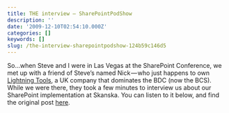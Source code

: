 ```yaml
---
title: THE interview — SharePointPodShow
description: ''
date: '2009-12-10T02:54:10.000Z'
categories: []
keywords: []
slug: /the-interview-sharepointpodshow-124b59c146d5
---
```


So…when Steve and I were in Las Vegas at the SharePoint Conference, we met up with a friend of Steve’s named Nick — who just happens to own [Lightning Tools](http://lightningtools.com/), a UK company that dominates the BDC (now the BCS). While we were there, they took a few minutes to interview us about our SharePoint implementation at Skanska. You can listen to it below, and find the original post [here](http://www.sharepointpodshow.com/archive/2009/12/09/spc-interviews-episode-39.aspx).